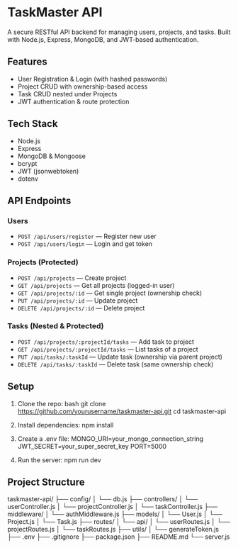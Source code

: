 # TaskMaster API

A secure RESTful API backend for managing users, projects, and tasks. Built with Node.js, Express, MongoDB, and JWT-based authentication.

## Features
- User Registration & Login (with hashed passwords)
- Project CRUD with ownership-based access
- Task CRUD nested under Projects
- JWT authentication & route protection

## Tech Stack
- Node.js
- Express
- MongoDB & Mongoose
- bcrypt
- JWT (jsonwebtoken)
- dotenv

## API Endpoints

### Users
- `POST /api/users/register` — Register new user
- `POST /api/users/login` — Login and get token

### Projects (Protected)
- `POST /api/projects` — Create project
- `GET /api/projects` — Get all projects (logged-in user)
- `GET /api/projects/:id` — Get single project (ownership check)
- `PUT /api/projects/:id` — Update project
- `DELETE /api/projects/:id` — Delete project

### Tasks (Nested & Protected)
- `POST /api/projects/:projectId/tasks` — Add task to project
- `GET /api/projects/:projectId/tasks` — List tasks of a project
- `PUT /api/tasks/:taskId` — Update task (ownership via parent project)
- `DELETE /api/tasks/:taskId` — Delete task (same ownership check)

## Setup

1. Clone the repo:
   bash
   git clone https://github.com/yourusername/taskmaster-api.git
   cd taskmaster-api

2.	Install dependencies:
      npm install

3.	Create a .env file:
MONGO_URI=your_mongo_connection_string
JWT_SECRET=your_super_secret_key
PORT=5000

4. Run the server:
    npm run dev

## Project Structure 
taskmaster-api/
├── config/
│   └── db.js
├── controllers/
│   └── userController.js
│   └── projectController.js
│   └── taskController.js
├── middleware/
│   └── authMiddleware.js
├── models/
│   └── User.js
│   └── Project.js
│   └── Task.js
├── routes/
│   └── api/
│       └── userRoutes.js
│       └── projectRoutes.js
│       └── taskRoutes.js
├── utils/
│   └── generateToken.js
├── .env
├── .gitignore
├── package.json
├── README.md
└── server.js
